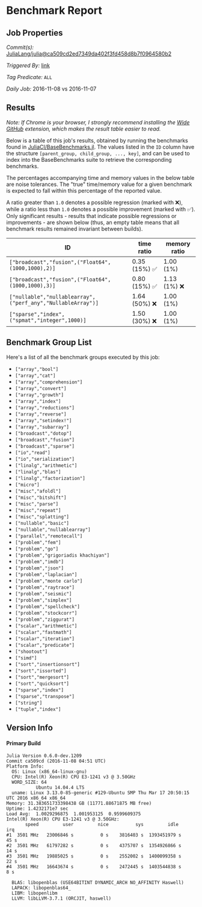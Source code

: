 # Benchmark Report

## Job Properties

*Commit(s):* [JuliaLang/julia@ca509cd2ed7349da402f3fd458d8b7f0964580b2](https://github.com/JuliaLang/julia/commit/ca509cd2ed7349da402f3fd458d8b7f0964580b2)

*Triggered By:* [link](https://github.com/JuliaLang/julia/commit/ca509cd2ed7349da402f3fd458d8b7f0964580b2#commitcomment-19733545)

*Tag Predicate:* `ALL`

*Daily Job:* 2016-11-08 vs 2016-11-07

## Results

*Note: If Chrome is your browser, I strongly recommend installing the [Wide GitHub](https://chrome.google.com/webstore/detail/wide-github/kaalofacklcidaampbokdplbklpeldpj?hl=en)
extension, which makes the result table easier to read.*

Below is a table of this job's results, obtained by running the benchmarks found in
[JuliaCI/BaseBenchmarks.jl](https://github.com/JuliaCI/BaseBenchmarks.jl). The values
listed in the `ID` column have the structure `[parent_group, child_group, ..., key]`,
and can be used to index into the BaseBenchmarks suite to retrieve the corresponding
benchmarks.

The percentages accompanying time and memory values in the below table are noise tolerances. The "true"
time/memory value for a given benchmark is expected to fall within this percentage of the reported value.

A ratio greater than `1.0` denotes a possible regression (marked with :x:), while a ratio less
than `1.0` denotes a possible improvement (marked with :white_check_mark:). Only significant results - results
that indicate possible regressions or improvements - are shown below (thus, an empty table means that all
benchmark results remained invariant between builds).

| ID | time ratio | memory ratio |
|----|------------|--------------|
| `["broadcast","fusion",("Float64",(1000,1000),2)]` | 0.35 (15%) :white_check_mark: | 1.00 (1%)  |
| `["broadcast","fusion",("Float64",(1000,1000),3)]` | 0.80 (15%) :white_check_mark: | 1.13 (1%) :x: |
| `["nullable","nullablearray",("perf_any","NullableArray")]` | 1.64 (50%) :x: | 1.00 (1%)  |
| `["sparse","index",("spmat","integer",1000)]` | 1.50 (30%) :x: | 1.00 (1%)  |

## Benchmark Group List

Here's a list of all the benchmark groups executed by this job:

- `["array","bool"]`
- `["array","cat"]`
- `["array","comprehension"]`
- `["array","convert"]`
- `["array","growth"]`
- `["array","index"]`
- `["array","reductions"]`
- `["array","reverse"]`
- `["array","setindex!"]`
- `["array","subarray"]`
- `["broadcast","dotop"]`
- `["broadcast","fusion"]`
- `["broadcast","sparse"]`
- `["io","read"]`
- `["io","serialization"]`
- `["linalg","arithmetic"]`
- `["linalg","blas"]`
- `["linalg","factorization"]`
- `["micro"]`
- `["misc","afoldl"]`
- `["misc","bitshift"]`
- `["misc","parse"]`
- `["misc","repeat"]`
- `["misc","splatting"]`
- `["nullable","basic"]`
- `["nullable","nullablearray"]`
- `["parallel","remotecall"]`
- `["problem","fem"]`
- `["problem","go"]`
- `["problem","grigoriadis khachiyan"]`
- `["problem","imdb"]`
- `["problem","json"]`
- `["problem","laplacian"]`
- `["problem","monte carlo"]`
- `["problem","raytrace"]`
- `["problem","seismic"]`
- `["problem","simplex"]`
- `["problem","spellcheck"]`
- `["problem","stockcorr"]`
- `["problem","ziggurat"]`
- `["scalar","arithmetic"]`
- `["scalar","fastmath"]`
- `["scalar","iteration"]`
- `["scalar","predicate"]`
- `["shootout"]`
- `["simd"]`
- `["sort","insertionsort"]`
- `["sort","issorted"]`
- `["sort","mergesort"]`
- `["sort","quicksort"]`
- `["sparse","index"]`
- `["sparse","transpose"]`
- `["string"]`
- `["tuple","index"]`

## Version Info

#### Primary Build

```
Julia Version 0.6.0-dev.1209
Commit ca509cd (2016-11-08 04:51 UTC)
Platform Info:
  OS: Linux (x86_64-linux-gnu)
  CPU: Intel(R) Xeon(R) CPU E3-1241 v3 @ 3.50GHz
  WORD_SIZE: 64
           Ubuntu 14.04.4 LTS
  uname: Linux 3.13.0-85-generic #129-Ubuntu SMP Thu Mar 17 20:50:15 UTC 2016 x86_64 x86_64
Memory: 31.383651733398438 GB (11771.88671875 MB free)
Uptime: 1.4232171e7 sec
Load Avg:  1.0029296875  1.001953125  0.9599609375
Intel(R) Xeon(R) CPU E3-1241 v3 @ 3.50GHz: 
       speed         user         nice          sys         idle          irq
#1  3501 MHz   23006846 s          0 s    3816403 s  1393451979 s         45 s
#2  3501 MHz   61797282 s          0 s    4375707 s  1354926866 s         14 s
#3  3501 MHz   19885025 s          0 s    2552002 s  1400099358 s         22 s
#4  3501 MHz   16643674 s          0 s    2472445 s  1403544838 s          8 s

  BLAS: libopenblas (USE64BITINT DYNAMIC_ARCH NO_AFFINITY Haswell)
  LAPACK: libopenblas64_
  LIBM: libopenlibm
  LLVM: libLLVM-3.7.1 (ORCJIT, haswell)

```
